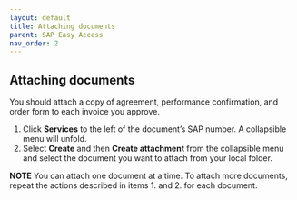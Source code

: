 ```yaml
---
layout: default
title: Attaching documents
parent: SAP Easy Access
nav_order: 2
---
```


## Attaching documents

You should attach a copy of agreement, performance confirmation, and order form to each invoice you approve.
1. Click **Services** to the left of the document’s SAP number. A collapsible menu will unfold.
2. Select **Create** and then **Create attachment** from the collapsible menu and select the document you want to attach from your local folder.

**NOTE** You can attach one document at a time. To attach more documents, repeat the actions described in items 1. and 2. for each document.

